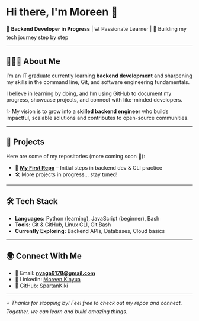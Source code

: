 # Hi there, I'm Moreen 👋  

🌱 **Backend Developer in Progress** | 💻 Passionate Learner | 🚀 Building my tech journey step by step  

---

## 👩🏾‍💻 About Me  
I’m an IT graduate currently learning **backend development** and sharpening my skills in the command line, Git, and software engineering fundamentals.  

I believe in learning by doing, and I’m using GitHub to document my progress, showcase projects, and connect with like-minded developers.  

✨ My vision is to grow into a **skilled backend engineer** who builds impactful, scalable solutions and contributes to open-source communities.  

---

## 📂 Projects  

Here are some of my repositories (more coming soon 🚀):  

- 🔗 [**My First Repo**](https://github.com/SpartanKiki/YOUR_REPO_NAME) – Initial steps in backend dev & CLI practice  
- 🛠️ More projects in progress... stay tuned!  

---

## 🛠️ Tech Stack  

- **Languages:** Python (learning), JavaScript (beginner), Bash  
- **Tools:** Git & GitHub, Linux CLI, Git Bash  
- **Currently Exploring:** Backend APIs, Databases, Cloud basics  

---

## 🌍 Connect With Me  

- 📧 Email: **nyaga6178@gmail.com**  
- 💼 LinkedIn: [Moreen Kinyua](https://www.linkedin.com/in/moreen-kinyua/)  
- 🐙 GitHub: [SpartanKiki](https://github.com/SpartanKiki)  

---

⭐️ *Thanks for stopping by! Feel free to check out my repos and connect. Together, we can learn and build amazing things.*  
